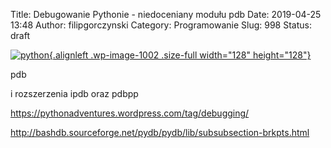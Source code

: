 Title: Debugowanie Pythonie - niedoceniany modułu pdb
Date: 2019-04-25 13:48
Author: filipgorczynski
Category: Programowanie
Slug: 998
Status: draft

[![python](https://filipgorczynski.files.wordpress.com/2015/04/python1.png){.alignleft .wp-image-1002 .size-full width="128" height="128"}](https://filipgorczynski.files.wordpress.com/2015/04/python1.png)

pdb

i rozszerzenia ipdb oraz pdbpp

https://pythonadventures.wordpress.com/tag/debugging/

http://bashdb.sourceforge.net/pydb/pydb/lib/subsubsection-brkpts.html
